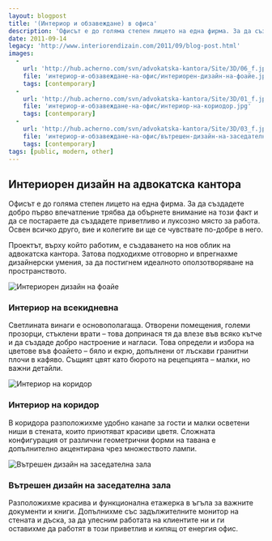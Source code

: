 ```yaml
---
layout: blogpost
title: '(Интериор и обзавеждане) в офиса'
description: 'Офисът е до голяма степен лицето на една фирма. За да създадете добро първо впечатление трябва да обърнете внимание на този факт и да се постараете да създадете приветливо и луксозно място за работа. Освен всичко друго, вие и колегите ви ще се чувствате по-добре в него.'
date: 2011-09-14
legacy: 'http://www.interiorendizain.com/2011/09/blog-post.html'
images:
  -
    url: 'http://hub.acherno.com/svn/advokatska-kantora/Site/3D/06_f.jpg'
    file: 'интериор-и-обзавеждане-на-офис/интериорен-дизайн-на-фоайе.jpg'
    tags: [contemporary]
  -
    url: 'http://hub.acherno.com/svn/advokatska-kantora/Site/3D/01_f.jpg'
    file: 'интериор-и-обзавеждане-на-офис/интериор-на-кориодор.jpg'
    tags: [contemporary]
  -
    url: 'http://hub.acherno.com/svn/advokatska-kantora/Site/3D/03_f.jpg'
    file: 'интериор-и-обзавеждане-на-офис/вътрешен-дизайн-на-заседателна-зала.jpg'
    tags: [contemporary]
tags: [public, modern, other]
---
```

## Интериорен дизайн на **адвокатска кантора**
Офисът е до голяма степен лицето на една фирма. За да създадете добро първо впечатление трябва да обърнете внимание на този факт и да се постараете да създадете приветливо и луксозно място за работа. Освен всичко друго, вие и колегите ви ще се чувствате по-добре в него.

Проектът, върху който работим, е създаването на нов облик на адвокатска кантора. Затова подходихме отговорно и впрегнахме дизайнерски умения, за да постигнем идеалното оползотворяване на пространството.

![Интериорен дизайн на фоайе](интериор-и-обзавеждане-на-офис/интериорен-дизайн-на-фоайе.jpg)
### Интериор на **всекидневна**

Светлината винаги е основополагаща. Отворени помещения, големи прозорци, стъклени врати – това допринася тя да влезе във всяко кътче и да създаде добро настроение и нагласи. Това определи и избора на цветове във фоайето – бяло и екрю, допълнени от лъскави гранитни плочи в кафяво. Същият цвят като бюрото на рецепцията – малки, но важни детайли.

![Интериор на коридор](интериор-и-обзавеждане-на-офис/интериор-на-кориодор.jpg)
### Интериор на **коридор**

В коридора разположихме удобно канапе за гости и малки осветени ниши в стената, които приютяват красиви цветя. Сложната конфигурация от различни геометрични форми на тавана е допълнително акцентирана чрез множеството лампи.

![Вътрешен дизайн на заседателна зала](интериор-и-обзавеждане-на-офис/вътрешен-дизайн-на-заседателна-зала.jpg)
### Вътрешен дизайн на **заседателна зала**

Разположихме красива и функционална етажерка в ъгъла за важните документи и книги. Допълнихме със задължителните монитор на стената и дъска, за да улесним работата на клиентите ни и ги оставихме да работят в този приветлив и кипящ от енергия офис.
